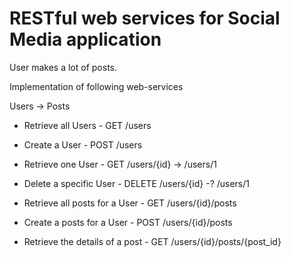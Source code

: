 # RESTful web services for Social Media application

User makes a lot of posts.

Implementation of following web-services

Users -> Posts

- Retrieve all Users		- GET /users
- Create a User				- POST /users
- Retrieve one User			- GET /users/{id} -> /users/1
- Delete a specific User	- DELETE /users/{id} -? /users/1

- Retrieve all posts for a User 	- GET /users/{id}/posts
- Create a posts for a User 		- POST /users/{id}/posts
- Retrieve the details of a post 	- GET /users/{id}/posts/{post_id}